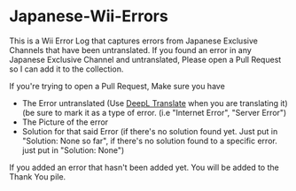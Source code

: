 # Japanese-Wii-Errors

This is a Wii Error Log that captures errors from Japanese Exclusive Channels that have been untranslated. 
If you found an error in any Japanese Exclusive Channel and untranslated, Please open a Pull Request so I can add it to the collection.

If you're trying to open a Pull Request, Make sure you have
- The Error untranslated (Use [DeepL Translate](https://www.deepl.com/translator) when you are translating it) (be sure to mark it as a type of error. (i.e "Internet Error", "Server Error")
- The Picture of the error
- Solution for that said Error (if there's no solution found yet. Just put in "Solution: None so far", if there's no solution found to a specific error. just put in "Solution: None")

If you added an error that hasn't been added yet. You will be added to the Thank You pile.
